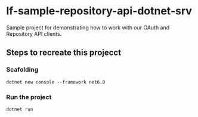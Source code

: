 # lf-sample-repository-api-dotnet-srv
Sample project for demonstrating how to work with our OAuth and Repository API clients.

## Steps to recreate this projecct

### Scafolding

```
dotnet new console --framework net6.0
```

### Run the project

```
dotnet run
```